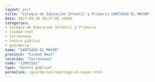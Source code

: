 ```yaml
---
layout: post
title: "Colegio de Educación Infantil y Primaria SANTIAGO EL MAYOR"
date: 2017-09-20 20:57:05 +0200
categories:
- Colegio de Educación Infantil y Primaria
- ciudad-real
- torrenueva
- Centro público
- guarderia
name: "SANTIAGO EL MAYOR"
province: "Ciudad Real"
location: "Torrenueva"
code: "13003181"
type: "Centro público"
permalink: /guarderias/santiago-el-mayor.html
---
```

